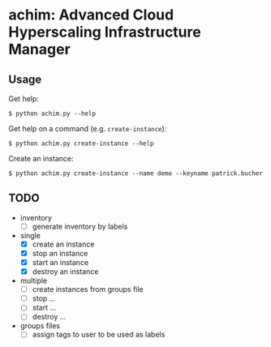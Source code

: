 # achim: Advanced Cloud Hyperscaling Infrastructure Manager

## Usage

Get help:

    $ python achim.py --help

Get help on a command (e.g. `create-instance`):

    $ python achim.py create-instance --help

Create an instance:

    $ python achim.py create-instance --name demo --keyname patrick.bucher

## TODO

- inventory
    - [ ] generate inventory by labels
- single
    - [x] create an instance
    - [x] stop an instance
    - [x] start an instance
    - [x] destroy an instance
- multiple
    - [ ] create instances from groups file
    - [ ] stop ...
    - [ ] start ...
    - [ ] destroy ...
- groups files
    - [ ] assign tags to user to be used as labels